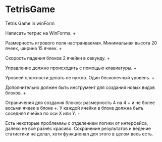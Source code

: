 # TetrisGame
Tetris Game in winForm

Написать тетрис на WinForms. +

Размерность игрового поля настраиваемая. Минимальная высота 20 ячеек, ширина 15 ячеек. +

Скорость падения блоков 2 ячейки в секунду. +

Управление должно происходить с помощью клавиатуры. +

Уровней сложности делать не нужно. Один бесконечный уровень. +

Дополнительно должен быть инструмент для создания новых видов блоков. +

Ограничения для создания блоков:  размерность 4 на 4 +  и не более восьми ячеек в блоке +. У каждой ячейки в блоке должна быть соседняя ячейка по оси X или Y. +

Есть некоторые проблеммы с отделением логики от интерфейса, далеко не всё разнёс красиво. 
Сохранение результатов и ведение статистики не делал, хотя функционал для этого в целом весь есть.

